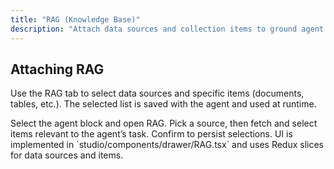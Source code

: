 ```yaml
---
title: "RAG (Knowledge Base)"
description: "Attach data sources and collection items to ground agent responses."
---
```


## Attaching RAG

Use the RAG tab to select data sources and specific items (documents, tables, etc.). The selected list is saved with the agent and used at runtime.

<Steps>
<Step title="Open RAG tab">
  Select the agent block and open RAG.
</Step>
<Step title="Choose a data source">
  Pick a source, then fetch and select items relevant to the agent’s task.
</Step>
<Step title="Save">
  Confirm to persist selections.
</Step>
</Steps>

<Note>
UI is implemented in `studio/components/drawer/RAG.tsx` and uses Redux slices for data sources and items.
</Note>

